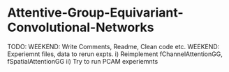 # Attentive-Group-Equivariant-Convolutional-Networks


TODO:
WEEKEND: Write Comments, Readme, Clean code etc.
WEEKEND: Experiemnt files, data to rerun expts.
i) Reimplement fChannelAttentionGG, fSpatialAttentionGG
ii) Try to run PCAM experiemnts
